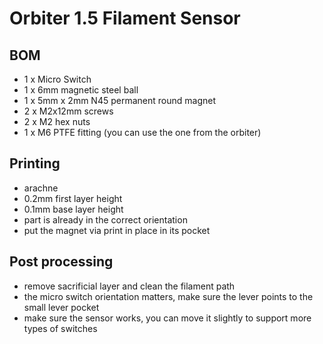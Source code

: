 # Orbiter 1.5 Filament Sensor

## BOM
- 1 x Micro Switch
- 1 x 6mm magnetic steel ball
- 1 x 5mm x 2mm N45 permanent round magnet
- 2 x M2x12mm screws 
- 2 x M2 hex nuts
- 1 x M6 PTFE fitting (you can use the one from the orbiter)

## Printing
- arachne
- 0.2mm first layer height
- 0.1mm base layer height
- part is already in the correct orientation
- put the magnet via print in place in its pocket

## Post processing
- remove sacrificial layer and clean the filament path
- the micro switch orientation matters, make sure the lever points to the small lever pocket
- make sure the sensor works, you can move it slightly to support more types of switches
